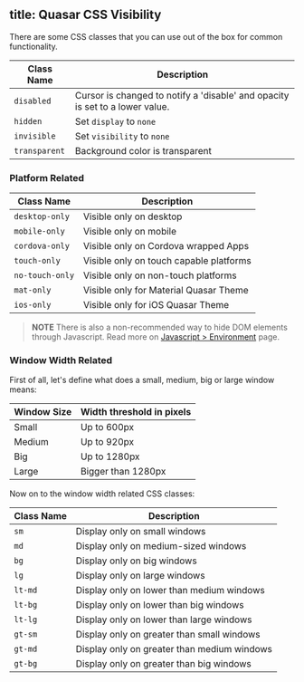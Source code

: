 title: Quasar CSS Visibility
---
There are some CSS classes that you can use out of the box for common functionality.

| Class Name | Description |
| --- | --- |
| `disabled` | Cursor is changed to notify a 'disable' and opacity is set to a lower value. |
| `hidden` | Set `display` to `none` |
| `invisible` | Set `visibility` to `none` |
| `transparent` | Background color is transparent |

### Platform Related
| Class Name | Description |
| --- | --- |
| `desktop-only` | Visible only on desktop |
| `mobile-only` | Visible only on mobile |
| `cordova-only` | Visible only on Cordova wrapped Apps |
| `touch-only` | Visible only on touch capable platforms |
| `no-touch-only` | Visible only on non-touch platforms |
| `mat-only` | Visible only for Material Quasar Theme |
| `ios-only` | Visible only for iOS Quasar Theme |

> **NOTE**
> There is also a non-recommended way to hide DOM elements through Javascript. Read more on [Javascript &gt; Environment](/api/js-environment.html) page.

### Window Width Related
First of all, let's define what does a small, medium, big or large window means:

| Window Size | Width threshold in pixels |
| --- | --- |
| Small | Up to 600px |
| Medium | Up to 920px |
| Big | Up to 1280px |
| Large | Bigger than 1280px |

Now on to the window width related CSS classes:

| Class Name | Description |
| --- | --- |
| `sm` | Display only on small windows |
| `md` | Display only on medium-sized windows |
| `bg` | Display only on big windows |
| `lg` | Display only on large windows |
| `lt-md` | Display only on lower than medium windows |
| `lt-bg` | Display only on lower than big windows |
| `lt-lg` | Display only on lower than large windows |
| `gt-sm` | Display only on greater than small windows |
| `gt-md` | Display only on greater than medium windows |
| `gt-bg` | Display only on greater than big windows |
